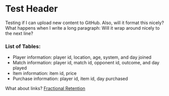 # Test Header

Testing if I can upload new content to GitHub. Also, will it format this nicely? What happens when I write a long paragraph: Will it wrap around nicely to the next line?

### List of Tables:
- Player information: player id, location, age, system, and day joined
- Match information: player id, match id, opponent id, outcome, and day played
- Item information: item id, price
- Purchase information: player id, item id, day purchased

What about links?
[Fractional Retention](https://docs.google.com/spreadsheets/d/1TcEmIfuYU5jsOtb8fx3eGwZGEiqP4JTSrO84cKI1vY0/edit#gid=183732744)
